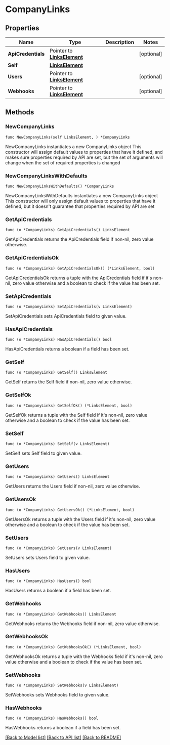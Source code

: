 # CompanyLinks

## Properties

Name | Type | Description | Notes
------------ | ------------- | ------------- | -------------
**ApiCredentials** | Pointer to [**LinksElement**](LinksElement.md) |  | [optional] 
**Self** | [**LinksElement**](LinksElement.md) |  | 
**Users** | Pointer to [**LinksElement**](LinksElement.md) |  | [optional] 
**Webhooks** | Pointer to [**LinksElement**](LinksElement.md) |  | [optional] 

## Methods

### NewCompanyLinks

`func NewCompanyLinks(self LinksElement, ) *CompanyLinks`

NewCompanyLinks instantiates a new CompanyLinks object
This constructor will assign default values to properties that have it defined,
and makes sure properties required by API are set, but the set of arguments
will change when the set of required properties is changed

### NewCompanyLinksWithDefaults

`func NewCompanyLinksWithDefaults() *CompanyLinks`

NewCompanyLinksWithDefaults instantiates a new CompanyLinks object
This constructor will only assign default values to properties that have it defined,
but it doesn't guarantee that properties required by API are set

### GetApiCredentials

`func (o *CompanyLinks) GetApiCredentials() LinksElement`

GetApiCredentials returns the ApiCredentials field if non-nil, zero value otherwise.

### GetApiCredentialsOk

`func (o *CompanyLinks) GetApiCredentialsOk() (*LinksElement, bool)`

GetApiCredentialsOk returns a tuple with the ApiCredentials field if it's non-nil, zero value otherwise
and a boolean to check if the value has been set.

### SetApiCredentials

`func (o *CompanyLinks) SetApiCredentials(v LinksElement)`

SetApiCredentials sets ApiCredentials field to given value.

### HasApiCredentials

`func (o *CompanyLinks) HasApiCredentials() bool`

HasApiCredentials returns a boolean if a field has been set.

### GetSelf

`func (o *CompanyLinks) GetSelf() LinksElement`

GetSelf returns the Self field if non-nil, zero value otherwise.

### GetSelfOk

`func (o *CompanyLinks) GetSelfOk() (*LinksElement, bool)`

GetSelfOk returns a tuple with the Self field if it's non-nil, zero value otherwise
and a boolean to check if the value has been set.

### SetSelf

`func (o *CompanyLinks) SetSelf(v LinksElement)`

SetSelf sets Self field to given value.


### GetUsers

`func (o *CompanyLinks) GetUsers() LinksElement`

GetUsers returns the Users field if non-nil, zero value otherwise.

### GetUsersOk

`func (o *CompanyLinks) GetUsersOk() (*LinksElement, bool)`

GetUsersOk returns a tuple with the Users field if it's non-nil, zero value otherwise
and a boolean to check if the value has been set.

### SetUsers

`func (o *CompanyLinks) SetUsers(v LinksElement)`

SetUsers sets Users field to given value.

### HasUsers

`func (o *CompanyLinks) HasUsers() bool`

HasUsers returns a boolean if a field has been set.

### GetWebhooks

`func (o *CompanyLinks) GetWebhooks() LinksElement`

GetWebhooks returns the Webhooks field if non-nil, zero value otherwise.

### GetWebhooksOk

`func (o *CompanyLinks) GetWebhooksOk() (*LinksElement, bool)`

GetWebhooksOk returns a tuple with the Webhooks field if it's non-nil, zero value otherwise
and a boolean to check if the value has been set.

### SetWebhooks

`func (o *CompanyLinks) SetWebhooks(v LinksElement)`

SetWebhooks sets Webhooks field to given value.

### HasWebhooks

`func (o *CompanyLinks) HasWebhooks() bool`

HasWebhooks returns a boolean if a field has been set.


[[Back to Model list]](../README.md#documentation-for-models) [[Back to API list]](../README.md#documentation-for-api-endpoints) [[Back to README]](../README.md)


